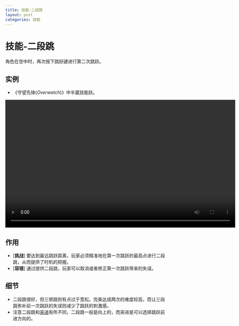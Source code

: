 ```yaml
---
title: 技能-二段跳
layout: post
categories: 技能
---
```


# 技能-二段跳
角色在空中时，再次按下跳跃键进行第二次跳跃。

## 实例

- 《守望先锋(*Overwatch*)》中半蔵技能跃。

<video width="720" height="400" controls>
    <source src="/videos/半蔵-跃.mp4" type="video/mp4">
</video>

## 作用
- [**挑战**] 要达到最远跳跃距离，玩家必须精准地在第一次跳跃的最高点进行二段跳，从而提供了时机的把握。
- [**容错**] 通过提供二段跳，玩家可以取消或者修正第一次跳跃带来的失误。

## 细节
- 二段跳很好，但三顿跳则有点过于宽松。完美达成两次的难度较高，而让三段跳弥补前一次跳跃的失误则减少了跳跃的刺激感。
- 注意二段跳和[突进]()有所不同，二段跳一般是向上的，而突进是可以选择跳跃前进方向的。